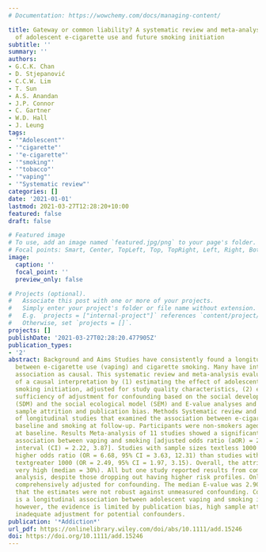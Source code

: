 ```yaml
---
# Documentation: https://wowchemy.com/docs/managing-content/

title: Gateway or common liability? A systematic review and meta-analysis of studies
  of adolescent e-cigarette use and future smoking initiation
subtitle: ''
summary: ''
authors:
- G.C.K. Chan
- D. Stjepanović
- C.C.W. Lim
- T. Sun
- A.S. Anandan
- J.P. Connor
- C. Gartner
- W.D. Hall
- J. Leung
tags:
- '"Adolescent"'
- '"cigarette"'
- '"e-cigarette"'
- '"smoking"'
- '"tobacco"'
- '"vaping"'
- '"Systematic review"'
categories: []
date: '2021-01-01'
lastmod: 2021-03-27T12:28:20+10:00
featured: false
draft: false

# Featured image
# To use, add an image named `featured.jpg/png` to your page's folder.
# Focal points: Smart, Center, TopLeft, Top, TopRight, Left, Right, BottomLeft, Bottom, BottomRight.
image:
  caption: ''
  focal_point: ''
  preview_only: false

# Projects (optional).
#   Associate this post with one or more of your projects.
#   Simply enter your project's folder or file name without extension.
#   E.g. `projects = ["internal-project"]` references `content/project/deep-learning/index.md`.
#   Otherwise, set `projects = []`.
projects: []
publishDate: '2021-03-27T02:28:20.477905Z'
publication_types:
- '2'
abstract: Background and Aims Studies have consistently found a longitudinal association
  between e-cigarette use (vaping) and cigarette smoking. Many have interpreted such
  association as causal. This systematic review and meta-analysis evaluated the plausibility
  of a causal interpretation by (1) estimating the effect of adolescent vaping on
  smoking initiation, adjusted for study quality characteristics, (2) evaluating the
  sufficiency of adjustment for confounding based on the social development model
  (SDM) and the social ecological model (SEM) and E-value analyses and (3) investigating
  sample attrition and publication bias. Methods Systematic review and meta-analysis
  of longitudinal studies that examined the association between e-cigarette use at
  baseline and smoking at follow-up. Participants were non-smokers aged textless 18
  at baseline. Results Meta-analysis of 11 studies showed a significant longitudinal
  association between vaping and smoking [adjusted odds ratio (aOR) = 2.93, 95% confidence
  interval (CI) = 2.22, 3.87]. Studies with sample sizes textless 1000 had a significantly
  higher odds ratio (OR = 6.68, 95% CI = 3.63, 12.31) than studies with sample sizes
  textgreater 1000 (OR = 2.49, 95% CI = 1.97, 3.15). Overall, the attrition rate was
  very high (median = 30%). All but one study reported results from complete sample
  analysis, despite those dropping out having higher risk profiles. Only two studies
  comprehensively adjusted for confounding. The median E-value was 2.90, indicating
  that the estimates were not robust against unmeasured confounding. Conclusions There
  is a longitudinal association between adolescent vaping and smoking initiation;
  however, the evidence is limited by publication bias, high sample attrition and
  inadequate adjustment for potential confounders.
publication: '*Addiction*'
url_pdf: https://onlinelibrary.wiley.com/doi/abs/10.1111/add.15246
doi: https://doi.org/10.1111/add.15246
---
```

